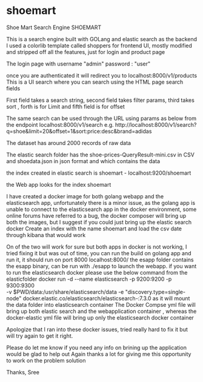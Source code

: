 # shoemart
Shoe Mart Search Engine
SHOEMART

This is a search engine built with GOLang and elastic search as the backend 
I used a colorlib template called shoppers for frontend UI, mostly modified and stripped off all the features, just for login and product page

The  login page with username "admin" password : "user"

once you are authenticated it will redirect you to localhost:8000/v1/products
This is a UI search where you can search using the HTML page search fields 

First field takes a search string, second field takes filter params, third takes sort , forth is for Limit and fifth field is for offset

The same search can be used through the URL using params as below 
from the endpoint localhost:8000/v1/search
e.g. 
http://localhost:8000/v1/search?q=shoe&limit=20&offset=1&sort:price:desc&brand=adidas

The dataset has around 2000 records of raw data

The elastic search folder has the shoe-prices-QueryResult-mini.csv in CSV and shoedata.json in json format and which contains the data

the index created in elastic search is shoemart  - localhost:9200/shoemart

the Web app looks for the index shoemart 

I have created a docker image for both golang webapp and the elasticsearch app, unfortunately there is a minor issue, as the golang app is  unable to connect to the elasticsearch app in the docker environment, some online forums have referred to a bug, the docker composer will bring up both the images, but I suggest if you could just bring up the elastic search docker 
Create an index with the name shoemart and load the csv date through kibana that would work 

On of the two will work for sure but both apps in docker is not working, I tried fixing it but was out of time, you can run the build on golang app and run it, it should run on port 8000 localhost:8000/
the esapp folder contains the esapp binary, can be run with ./esapp to launch the webapp.
if you want to run the elasticsearch docker please use the below command from the elasticfolder 
docker run -d --name elasticsearch -p 9200:9200 -p 9300:9300 \
  -v $PWD/data:/usr/share/elasticsearch/data  -e "discovery.type=single-node" docker.elastic.co/elasticsearch/elasticsearch-:7.3.0
  as it will mount the data folder into elasticsearch container
The Docker Compse yml file will bring up both elastic search and the webapplication container , whereas the docker-elastic yml file will bring up only the elasticsearch docker container

Apologize that I ran into these docker issues, tried really hard to fix it but will try again to get it right.

Please do let me know if you need any info on brining up the application would be glad to help out 
Again thanks a lot for giving me this opportunity to work on the problem solution

Thanks,
Sree




